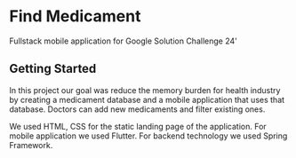 # Find Medicament

Fullstack mobile application for Google Solution Challenge 24'

## Getting Started

In this project our goal was reduce the memory burden for health industry by creating a medicament database and a mobile application that uses that database.
Doctors can add new medicaments and filter existing ones.

We used HTML, CSS for the static landing page of the application.
For mobile application we used Flutter.
For backend technology we used Spring Framework.
